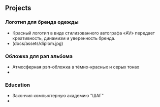 ## Projects
### Логотип для бренда одежды 
- Красный логотип в виде стилизованного автографа «AV» передает креативность, динамизм и уверенность бренда.
- (docs/assets/diplom.jpg)

### Обложка для рэп альбома
- Атмосферная рэп-обложка в тёмно-красных и серых тонах
- 

### Education
- Закончил компьютерную академию "ШАГ"
- 

  
